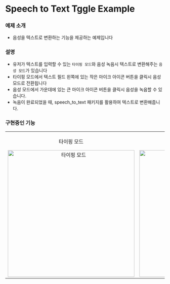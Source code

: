 # Speech to Text Tggle Example

### 예제 소개

- 음성을 텍스트로 변환하는 기능을 제공하는 예제입니다

### 설명

- 유저가 텍스트를 입력할 수 있는 `타이핑 모드`와 음성 녹음시 텍스트로 변환해주는 `음성 모드`가 있습니다
- 타이핑 모드에서 텍스트 필드 왼쪽에 있는 작은 마이크 아이콘 버튼을 클릭시 음성 모드로 전환됩니다
- 음성 모드에서 가운데에 있는 큰 마이크 아이콘 버튼을 클릭시 음성을 녹음할 수 있습니다.
- 녹음이 완료되었을 때, speech_to_text 패키지를 활용하여 텍스트로 변환해줍니다.

### 구현중인 기능
  <table>
    <tr>
      <td align="center">
        <p>타이핑 모드</p>
        <img src="https://github.com/user-attachments/assets/3e7cc4a5-5adc-4298-8071-1508a75aba0c" alt="타이핑 모드" width="400"/>
      </td>
      <td align="center">
        <p>타이핑모드 → 음성모드</p>
        <img src="https://github.com/user-attachments/assets/a1fef617-6d6b-443f-9421-21301d28b514" alt="음성 모드" width="400"/>
      </td>
    </tr>
  </table>
